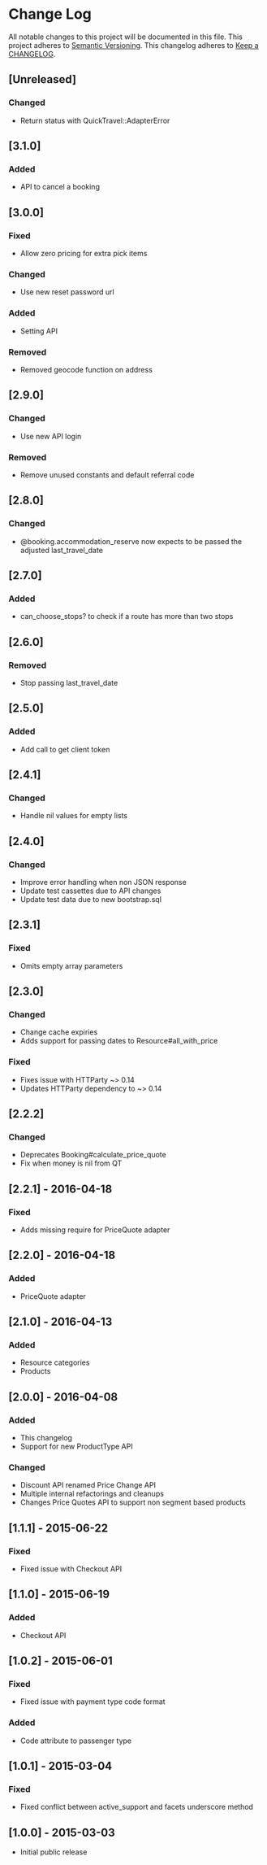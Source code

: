 # Change Log
All notable changes to this project will be documented in this file.
This project adheres to [Semantic Versioning](http://semver.org/).
This changelog adheres to [Keep a CHANGELOG](http://keepachangelog.com/).

## [Unreleased]
### Changed
- Return status with QuickTravel::AdapterError

## [3.1.0]
### Added
- API to cancel a booking

## [3.0.0]
### Fixed
- Allow zero pricing for extra pick items

### Changed
- Use new reset password url

### Added
- Setting API

### Removed
- Removed geocode function on address

## [2.9.0]
### Changed
- Use new API login

### Removed
- Remove unused constants and default referral code

## [2.8.0]
### Changed
- @booking.accommodation_reserve now expects to be passed the adjusted last_travel_date

## [2.7.0]
### Added
- can_choose_stops? to check if a route has more than two stops

## [2.6.0]
### Removed
- Stop passing last_travel_date

## [2.5.0]
### Added
- Add call to get client token

## [2.4.1]
### Changed
- Handle nil values for empty lists

## [2.4.0]
### Changed
- Improve error handling when non JSON response
- Update test cassettes due to API changes
- Update test data due to new bootstrap.sql

## [2.3.1]
### Fixed
- Omits empty array parameters

## [2.3.0]
### Changed
- Change cache expiries
- Adds support for passing dates to Resource#all_with_price

### Fixed
- Fixes issue with HTTParty ~> 0.14
- Updates HTTParty dependency to ~> 0.14

## [2.2.2]
### Changed
- Deprecates Booking#calculate_price_quote
- Fix when money is nil from QT

## [2.2.1] - 2016-04-18
### Fixed
- Adds missing require for PriceQuote adapter

## [2.2.0] - 2016-04-18
### Added
- PriceQuote adapter

## [2.1.0] - 2016-04-13
### Added
- Resource categories
- Products

## [2.0.0] - 2016-04-08
### Added
- This changelog
- Support for new ProductType API

### Changed
- Discount API renamed Price Change API
- Multiple internal refactorings and cleanups
- Changes Price Quotes API to support non segment based products

## [1.1.1] - 2015-06-22
### Fixed
- Fixed issue with Checkout API

## [1.1.0] - 2015-06-19
### Added
- Checkout API

## [1.0.2] - 2015-06-01
### Fixed
- Fixed issue with payment type code format

### Added
- Code attribute to passenger type

## [1.0.1] - 2015-03-04
### Fixed
- Fixed conflict between active_support and facets underscore method

## [1.0.0] - 2015-03-03
- Initial public release
